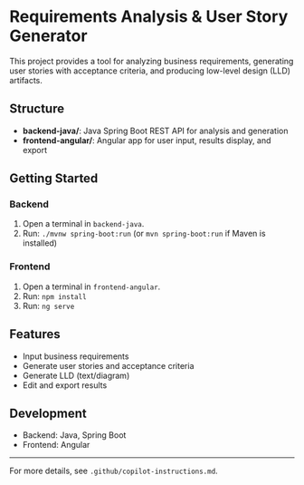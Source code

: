 # Requirements Analysis & User Story Generator

This project provides a tool for analyzing business requirements, generating user stories with acceptance criteria, and producing low-level design (LLD) artifacts.

## Structure
- **backend-java/**: Java Spring Boot REST API for analysis and generation
- **frontend-angular/**: Angular app for user input, results display, and export

## Getting Started

### Backend
1. Open a terminal in `backend-java`.
2. Run: `./mvnw spring-boot:run` (or `mvn spring-boot:run` if Maven is installed)

### Frontend
1. Open a terminal in `frontend-angular`.
2. Run: `npm install`
3. Run: `ng serve`

## Features
- Input business requirements
- Generate user stories and acceptance criteria
- Generate LLD (text/diagram)
- Edit and export results

## Development
- Backend: Java, Spring Boot
- Frontend: Angular

---

For more details, see `.github/copilot-instructions.md`.
